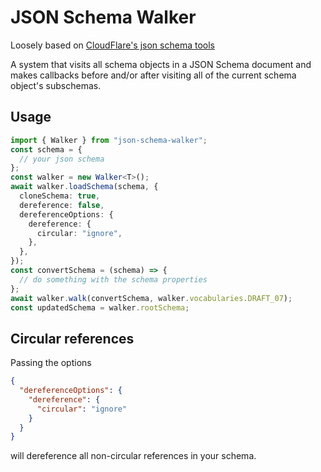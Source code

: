 # JSON Schema Walker

Loosely based on [CloudFlare's json schema tools](https://github.com/cloudflare/json-schema-tools/tree/master/workspaces/json-schema-walker)

A system that visits all schema objects in a JSON Schema document and makes callbacks before and/or after visiting all of the current schema object's subschemas.

## Usage

```typescript
import { Walker } from "json-schema-walker";
const schema = {
  // your json schema
};
const walker = new Walker<T>();
await walker.loadSchema(schema, {
  cloneSchema: true,
  dereference: false,
  dereferenceOptions: {
    dereference: {
      circular: "ignore",
    },
  },
});
const convertSchema = (schema) => {
  // do something with the schema properties
};
await walker.walk(convertSchema, walker.vocabularies.DRAFT_07);
const updatedSchema = walker.rootSchema;
```

## Circular references

Passing the options

```json
{
  "dereferenceOptions": {
    "dereference": {
      "circular": "ignore"
    }
  }
}
```

will dereference all non-circular references in your schema.
